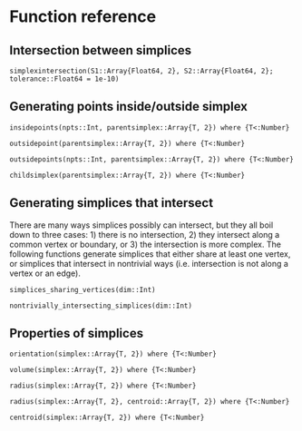 # Function reference

## Intersection between simplices

```@docs
simplexintersection(S1::Array{Float64, 2}, S2::Array{Float64, 2}; tolerance::Float64 = 1e-10)
```

## Generating points inside/outside simplex

```@docs
insidepoints(npts::Int, parentsimplex::Array{T, 2}) where {T<:Number}
```

```@docs
outsidepoint(parentsimplex::Array{T, 2}) where {T<:Number}
```

```@docs
outsidepoints(npts::Int, parentsimplex::Array{T, 2}) where {T<:Number}
```

```@docs
childsimplex(parentsimplex::Array{T, 2}) where {T<:Number}
```

## Generating simplices that intersect

There are many ways simplices possibly can intersect, but they all boil down
to three cases: 1) there is no intersection, 2) they intersect along a common vertex or boundary, or 3) the intersection is more complex. The following functions generate simplices that either share at least one vertex, or simplices that intersect in nontrivial ways (i.e. intersection is not along a vertex or an edge).

```@docs
simplices_sharing_vertices(dim::Int)
```

```@docs
nontrivially_intersecting_simplices(dim::Int)
```

## Properties of simplices

```@docs
orientation(simplex::Array{T, 2}) where {T<:Number}
```

```@docs
volume(simplex::Array{T, 2}) where {T<:Number}
```

```@docs
radius(simplex::Array{T, 2}) where {T<:Number}
```

```@docs
radius(simplex::Array{T, 2}, centroid::Array{T, 2}) where {T<:Number}
```

```@docs
centroid(simplex::Array{T, 2}) where {T<:Number}
```
